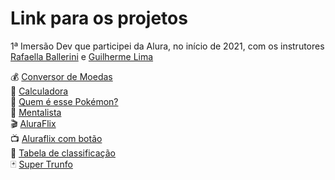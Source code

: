 # Link para os projetos
1ª Imersão Dev que participei da Alura, no início de 2021, com os instrutores <a href="https://github.com/rafaballerini">Rafaella Ballerini</a> e <a href="https://github.com/guilhermeonrails">Guilherme Lima</a> 

💰 <a href="https://codepen.io/geborba19/pen/eYgYzPRl">Conversor de Moedas</a><br>
📇 <a href="https://codepen.io/geborba19/pen/eYgYzPRl">Calculadora </a><br>
👀 <a href="https://codepen.io/geborba19/pen/jOyEzwg">Quem é esse Pokémon?</a><br>
🔮 <a href="https://codepen.io/geborba19/pen/ExZjGpQ">Mentalista </a><br>
🎬 <a href="https://codepen.io/geborba19/pen/eYgpqMB">AluraFlix</a><br>
        📺 <a href="https://codepen.io/geborba19/pen/yLgazjY">Aluraflix com botão</a><br>
🥇 <a href="https://codepen.io/geborba19/pen/ZELXJPW">Tabela de classificação</a><br>
🃏 <a href="https://codepen.io/geborba19/pen/xxgXjLE">Super Trunfo</a><br>

